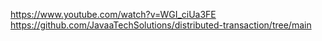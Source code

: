 
https://www.youtube.com/watch?v=WGI_ciUa3FE
https://github.com/JavaaTechSolutions/distributed-transaction/tree/main
